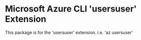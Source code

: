 Microsoft Azure CLI 'usersuser' Extension
==========================================

This package is for the 'usersuser' extension.
i.e. 'az usersuser'
